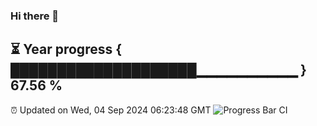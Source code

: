 ### Hi there 👋
⏳ Year progress { ████████████████████▁▁▁▁▁▁▁▁▁▁ } 67.56 %
---
⏰ Updated on Wed, 04 Sep 2024 06:23:48 GMT
![Progress Bar CI](https://github.com/liununu/liununu/workflows/Progress%20Bar%20CI/badge.svg)
